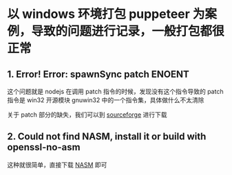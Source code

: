 # 以 windows 环境打包 puppeteer 为案例，导致的问题进行记录，一般打包都很正常

## 1. Error! Error: spawnSync patch ENOENT
这个问题就是 nodejs 在调用 patch 指令的时候，发现没有这个指令导致的 patch 指令是 win32 开源模块 gnuwin32 中的一个指令集，具体做什么不太清除

关于 patch 部分的缺失，我们可以到 [sourceforge](https://sourceforge.net/projects/gnuwin32/files/patch/) 进行下载

## 2. Could not find NASM, install it or build with openssl-no-asm
这种就很简单，直接下载 [NASM](https://www.nasm.us/) 即可
